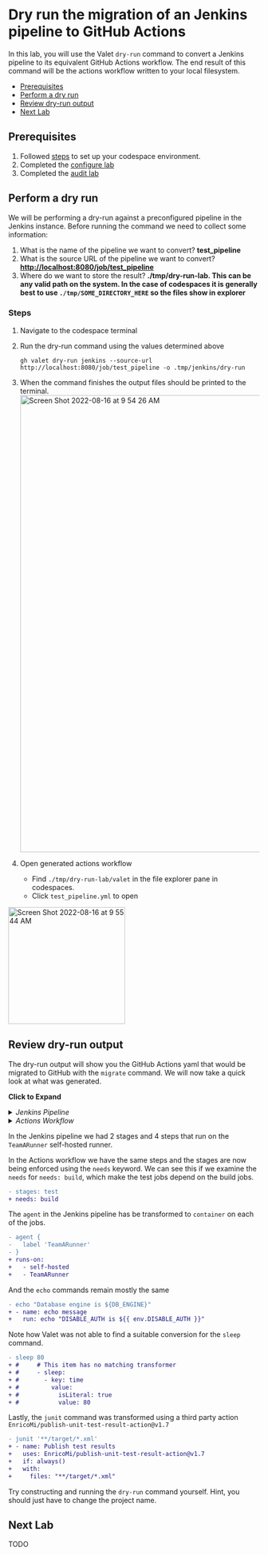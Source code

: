 # Dry run the migration of an Jenkins pipeline to GitHub Actions

In this lab, you will use the Valet `dry-run` command to convert a Jenkins pipeline to its equivalent GitHub Actions workflow.
The end result of this command will be the actions workflow written to your local filesystem.

- [Prerequisites](#prerequisites)
- [Perform a dry run](#perform-a-dry-run)
- [Review dry-run output](#review-dry-run-output)
- [Next Lab](#next-lab)

## Prerequisites

1. Followed [steps](../Jenkins#readme) to set up your codespace environment.
2. Completed the [configure lab](../Jenkins/valet-configure-lab.md)
3. Completed the [audit lab](../Jenkins/valet-audit-lab.md)

## Perform a dry run

We will be performing a dry-run against a preconfigured pipeline in the Jenkins instance. Before running the command we need to collect some information:

  1. What is the name of the pipeline we want to convert? __test_pipeline__
  2. What is the source URL of the pipeline we want to convert? __<http://localhost:8080/job/test_pipeline>__
  3. Where do we want to store the result? __./tmp/dry-run-lab.  This can be any valid path on the system.  In the case of codespaces it is generally best to use `./tmp/SOME_DIRECTORY_HERE` so the files show in explorer__

### Steps

1. Navigate to the codespace terminal
2. Run the dry-run command using the values determined above

   ```
   gh valet dry-run jenkins --source-url http://localhost:8080/job/test_pipeline -o .tmp/jenkins/dry-run
   ```

3. When the command finishes the output files should be printed to the terminal.
    <img width="915" alt="Screen Shot 2022-08-16 at 9 54 26 AM" src="https://user-images.githubusercontent.com/19557880/184935603-5c2d4dfe-66ef-4cb1-9398-e96954ca72e3.png">
4. Open generated actions workflow
   - Find `./tmp/dry-run-lab/valet` in the file explorer pane in codespaces.
   - Click `test_pipeline.yml` to open

  <img width="234" alt="Screen Shot 2022-08-16 at 9 55 44 AM" src="https://user-images.githubusercontent.com/19557880/184935840-d4bdcbc9-75e5-4918-a055-28b765eac50c.png">

## Review dry-run output

The dry-run output will show you the GitHub Actions yaml that would be migrated to GitHub with the `migrate` command. We will now take a quick look at what was generated.

__Click to Expand__
<details>
  <summary><em>Jenkins Pipeline</em> </summary>

```yaml
pipeline {
    agent {
        label 'TeamARunner'
    }

    environment {
        DISABLE_AUTH = 'true'
        DB_ENGINE    = 'sqlite'
    }

    stages {
        stage('build') {
            steps {
                echo "Database engine is ${DB_ENGINE}"
                sleep 80
                echo "DISABLE_AUTH is ${DISABLE_AUTH}"
            }
        }
        stage('test') {
            steps{
                junit '**/target/*.xml' 
            }
        }
    }
}
```

</details>

<details>
  <summary><em>Actions Workflow</em></summary>

```yaml
name: test_pipeline
on:
  push:
    paths: "*"
  schedule:
  - cron: 0-29/10 * * * *
env:
  DISABLE_AUTH: 'true'
  DB_ENGINE: sqlite
jobs:
  build:
    runs-on:
      - self-hosted
      - TeamARunner
    steps:
    - name: checkout
      uses: actions/checkout@v2
    - name: echo message
      run: echo "Database engine is ${{ env.DB_ENGINE }}"
#     # This item has no matching transformer
#     - sleep:
#       - key: time
#         value:
#           isLiteral: true
#           value: 80
    - name: echo message
      run: echo "DISABLE_AUTH is ${{ env.DISABLE_AUTH }}"
  test:
    runs-on:
      - self-hosted
      - TeamARunner
    needs: build
    steps:
    - name: checkout
      uses: actions/checkout@v2
    - name: Publish test results
      uses: EnricoMi/publish-unit-test-result-action@v1.7
      if: always()
      with:
        files: "**/target/*.xml"
```

</details>

In the Jenkins pipeline we had 2 stages and 4 steps that run on the `TeamARunner` self-hosted runner.

In the Actions workflow we have the same steps and the stages are now being enforced using the `needs` keyword.  We can see this if we examine the `needs` for `needs: build`, which make the test jobs depend on the build jobs.

```diff
- stages: test
+ needs: build
```

The `agent` in the Jenkins pipeline has be transformed to `container` on each of the jobs.  

```diff
- agent {
-   label 'TeamARunner'
- }
+ runs-on:
+   - self-hosted
+   - TeamARunner
```

And the `echo` commands remain mostly the same

```diff
- echo "Database engine is ${DB_ENGINE}"
+ - name: echo message
+   run: echo "DISABLE_AUTH is ${{ env.DISABLE_AUTH }}"
```

Note how Valet was not able to find a suitable conversion for the `sleep` command.

```diff
- sleep 80
+ #     # This item has no matching transformer
+ #     - sleep:
+ #       - key: time
+ #         value:
+ #           isLiteral: true
+ #           value: 80
```

Lastly, the `junit` command was transformed using a third party action `EnricoMi/publish-unit-test-result-action@v1.7`

```diff
- junit '**/target/*.xml' 
+ - name: Publish test results
+   uses: EnricoMi/publish-unit-test-result-action@v1.7
+   if: always()
+   with:
+     files: "**/target/*.xml"
```

Try constructing and running the `dry-run` command yourself. Hint, you should just have to change the project name.

## Next Lab

TODO

